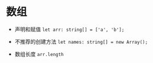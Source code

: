 # 数组

- 声明和赋值 `let arr: string[] = ['a', 'b'];`

- 不推荐的创建方法 `let names: string[] = new Array();`

- 数组长度 `arr.length`